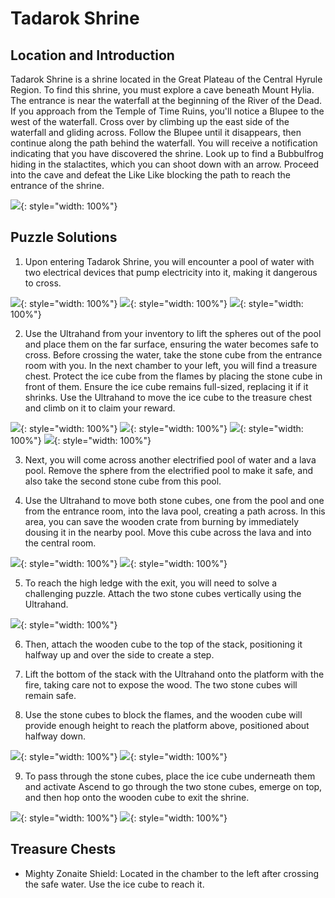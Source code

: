 # Tadarok Shrine

## Location and Introduction

Tadarok Shrine is a shrine located in the Great Plateau of the Central Hyrule Region. To find this shrine, you must explore a cave beneath Mount Hylia. The entrance is near the waterfall at the beginning of the River of the Dead. If you approach from the Temple of Time Ruins, you'll notice a Blupee to the west of the waterfall. Cross over by climbing up the east side of the waterfall and gliding across. Follow the Blupee until it disappears, then continue along the path behind the waterfall. You will receive a notification indicating that you have discovered the shrine. Look up to find a Bubbulfrog hiding in the stalactites, which you can shoot down with an arrow. Proceed into the cave and defeat the Like Like blocking the path to reach the entrance of the shrine.


![](../images/Tadarok-0.jpg){: style="width: 100%"}

## Puzzle Solutions

1. Upon entering Tadarok Shrine, you will encounter a pool of water with two electrical devices that pump electricity into it, making it dangerous to cross. 

![](../images/Tadarok-1.jpg){: style="width: 100%"}
![](../images/Tadarok-2.jpg){: style="width: 100%"}
![](../images/Tadarok-3.jpg){: style="width: 100%"}

2. Use the Ultrahand from your inventory to lift the spheres out of the pool and place them on the far surface, ensuring the water becomes safe to cross. Before crossing the water, take the stone cube from the entrance room with you. In the next chamber to your left, you will find a treasure chest. Protect the ice cube from the flames by placing the stone cube in front of them. Ensure the ice cube remains full-sized, replacing it if it shrinks. Use the Ultrahand to move the ice cube to the treasure chest and climb on it to claim your reward.

![](../images/Tadarok-4.jpg){: style="width: 100%"}
![](../images/Tadarok-5.jpg){: style="width: 100%"}
![](../images/Tadarok-6.jpg){: style="width: 100%"}
![](../images/Tadarok-7.jpg){: style="width: 100%"}

3. Next, you will come across another electrified pool of water and a lava pool. Remove the sphere from the electrified pool to make it safe, and also take the second stone cube from this pool. 

4. Use the Ultrahand to move both stone cubes, one from the pool and one from the entrance room, into the lava pool, creating a path across. In this area, you can save the wooden crate from burning by immediately dousing it in the nearby pool. Move this cube across the lava and into the central room.

![](../images/Tadarok-8.jpg){: style="width: 100%"}
![](../images/Tadarok-9.jpg){: style="width: 100%"}

5. To reach the high ledge with the exit, you will need to solve a challenging puzzle. Attach the two stone cubes vertically using the Ultrahand. 

![](../images/Tadarok-10.jpg){: style="width: 100%"}

6. Then, attach the wooden cube to the top of the stack, positioning it halfway up and over the side to create a step. 

7. Lift the bottom of the stack with the Ultrahand onto the platform with the fire, taking care not to expose the wood. The two stone cubes will remain safe. 

8. Use the stone cubes to block the flames, and the wooden cube will provide enough height to reach the platform above, positioned about halfway down. 

![](../images/Tadarok-11.jpg){: style="width: 100%"}
![](../images/Tadarok-12.jpg){: style="width: 100%"}

9. To pass through the stone cubes, place the ice cube underneath them and activate Ascend to go through the two stone cubes, emerge on top, and then hop onto the wooden cube to exit the shrine.

![](../images/Tadarok-13.jpg){: style="width: 100%"}
![](../images/Tadarok-14.jpg){: style="width: 100%"}

## Treasure Chests

- Mighty Zonaite Shield: Located in the chamber to the left after crossing the safe water. Use the ice cube to reach it.
